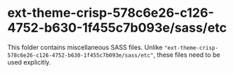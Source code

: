 # ext-theme-crisp-578c6e26-c126-4752-b630-1f455c7b093e/sass/etc

This folder contains miscellaneous SASS files. Unlike `"ext-theme-crisp-578c6e26-c126-4752-b630-1f455c7b093e/sass/etc"`, these files
need to be used explicitly.
